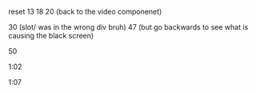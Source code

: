 reset
13
18
20 (back to the video componenet)

30 (slot/ was in the wrong div bruh)
47 (but go backwards to see what is causing the black screen)

50

1:02 

1:07

